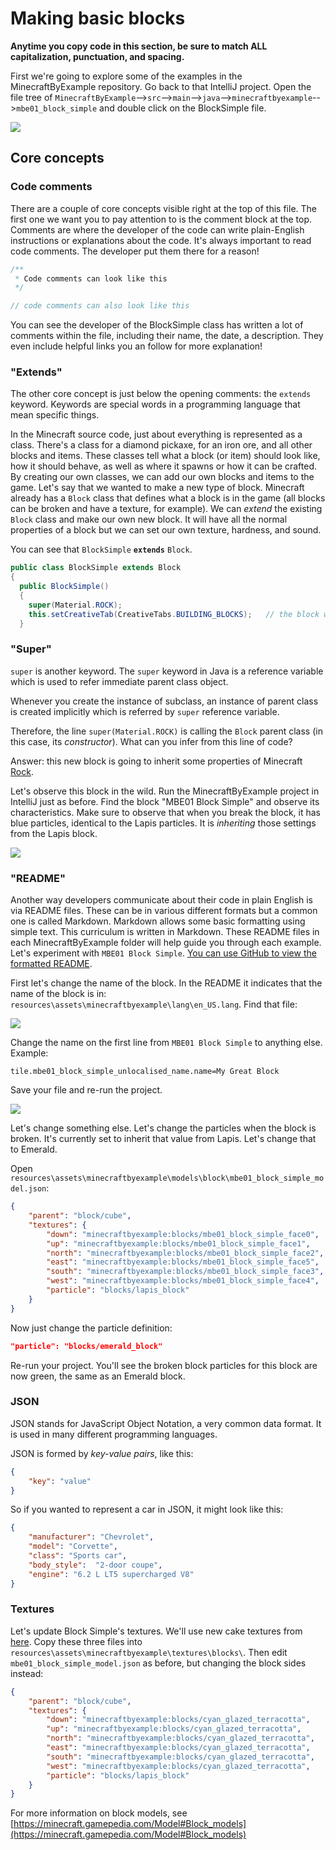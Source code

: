 # Making basic blocks

**Anytime you copy code in this section, be sure to match ALL capitalization, punctuation, and spacing.**

First we're going to explore some of the examples in the MinecraftByExample repository. Go back to that IntelliJ project. Open the file tree of  `MinecraftByExample`-->`src`-->`main`-->`java`-->`minecraftbyexample`-->`mbe01_block_simple` and double click on the BlockSimple file.

![](images/section_2/open_block_simple.png)

## Core concepts

### Code comments

There are a couple of core concepts visible right at the top of this file. The first one we want you to pay attention to is the comment block at the top. Comments are where the developer of the code can write plain-English instructions or explanations about the code. It's always important to read code comments. The developer put them there for a reason!

```java
/**
 * Code comments can look like this
 */

// code comments can also look like this
```

You can see the developer of the BlockSimple class has written a lot of comments within the file, including their name, the date, a description. They even include helpful links you an follow for more explanation!

### "Extends"

The other core concept is just below the opening comments: the `extends` keyword. Keywords are special words in a programming language that mean specific things. 

In the Minecraft source code, just about everything is represented as a class. There's a class for a diamond pickaxe, for an iron ore, and all other blocks and items. These classes tell what a block (or item) should look like, how it should behave, as well as where it spawns or how it can be crafted. By creating our own classes, we can add our own blocks and items to the game. Let's say that we wanted to make a new type of block. Minecraft already has a `Block` class that defines what a block is in the game (all blocks can be broken and have a texture, for example). We can _extend_ the existing `Block` class and make our own new block. It will have all the normal properties of a block but we can set our own texture, hardness, and sound.

You can see that `BlockSimple` **`extends`** `Block`.

```java
public class BlockSimple extends Block
{
  public BlockSimple()
  {
    super(Material.ROCK);
    this.setCreativeTab(CreativeTabs.BUILDING_BLOCKS);   // the block will appear on the Blocks tab in creative
  }
```

### "Super"

`super` is another keyword. The `super` keyword in Java is a reference variable which is used to refer immediate parent class object.

Whenever you create the instance of subclass, an instance of parent class is created implicitly which is referred by `super` reference variable.

Therefore, the line `super(Material.ROCK)` is calling the `Block` parent class (in this case, its _constructor_). What can you infer from this line of code?

Answer: this new block is going to inherit some properties of Minecraft [Rock](https://minecraft.gamepedia.com/Rock). 

Let's observe this block in the wild. Run the MinecraftByExample project in IntelliJ just as before. Find the block "MBE01 Block Simple" and observe its characteristics. Make sure to observe that when you break the block, it has blue particles, identical to the Lapis particles. It is _inheriting_ those settings from the Lapis block.

![](images/section_2/block_simple.png)

### "README"

Another way developers communicate about their code in plain English is via README files. These can be in various different formats but a common one is called Markdown. Markdown allows some basic formatting using simple text. This curriculum is written in Markdown. These README files in each MinecraftByExample folder will help guide you through each example. Let's experiment with `MBE01 Block Simple`. [You can use GitHub to view the formatted README](https://github.com/MinecraftU/MinecraftByExample/tree/master/src/main/java/minecraftbyexample/mbe01_block_simple).

First let's change the name of the block. In the README it indicates that the name of the block is in: `resources\assets\minecraftbyexample\lang\en_US.lang`. Find that file:

![](images/section_2/lang_file.png)

Change the name on the first line from `MBE01 Block Simple` to anything else. Example:

```text
tile.mbe01_block_simple_unlocalised_name.name=My Great Block
```

Save your file and re-run the project.

![](images/section_2/renamed_block.png)

Let's change something else. Let's change the particles when the block is broken. It's currently set to inherit that value from Lapis. Let's change that to Emerald. 

Open `resources\assets\minecraftbyexample\models\block\mbe01_block_simple_model.json`:

```json
{
    "parent": "block/cube",
    "textures": {
        "down": "minecraftbyexample:blocks/mbe01_block_simple_face0",
        "up": "minecraftbyexample:blocks/mbe01_block_simple_face1",
        "north": "minecraftbyexample:blocks/mbe01_block_simple_face2",
        "east": "minecraftbyexample:blocks/mbe01_block_simple_face5",
        "south": "minecraftbyexample:blocks/mbe01_block_simple_face3",
        "west": "minecraftbyexample:blocks/mbe01_block_simple_face4",
        "particle": "blocks/lapis_block"
    }
}
```

Now just change the particle definition:

```json
"particle": "blocks/emerald_block"
```

Re-run your project. You'll see the broken block particles for this block are now green, the same as an Emerald block.

### JSON

JSON stands for JavaScript Object Notation, a very common data format. It is used in many different programming languages. 

JSON is formed by _key-value pairs_, like this:

```json
{
    "key": "value"
}
```

So if you wanted to represent a car in JSON, it might look like this:

```json
{
    "manufacturer": "Chevrolet",
    "model": "Corvette",
    "class": "Sports car",
    "body_style":  "2-door coupe",
    "engine": "6.2 L LT5 supercharged V8"
}
```

### Textures

Let's update Block Simple's textures. We'll use new cake textures from [here](images/sections_2/new_textures). Copy these three files into `resources\assets\minecraftbyexample\textures\blocks\`. Then edit `mbe01_block_simple_model.json` as before, but changing the block sides instead:

```json
{
    "parent": "block/cube",
    "textures": {
        "down": "minecraftbyexample:blocks/cyan_glazed_terracotta",
        "up": "minecraftbyexample:blocks/cyan_glazed_terracotta",
        "north": "minecraftbyexample:blocks/cyan_glazed_terracotta",
        "east": "minecraftbyexample:blocks/cyan_glazed_terracotta",
        "south": "minecraftbyexample:blocks/cyan_glazed_terracotta",
        "west": "minecraftbyexample:blocks/cyan_glazed_terracotta",
        "particle": "blocks/lapis_block"
    }
}
```

For more information on block models, see [https://minecraft.gamepedia.com/Model#Block_models](https://minecraft.gamepedia.com/Model#Block_models)
